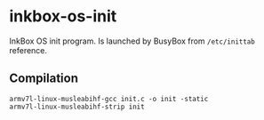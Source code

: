 # inkbox-os-init
InkBox OS init program. Is launched by BusyBox from `/etc/inittab` reference.
## Compilation
```
armv7l-linux-musleabihf-gcc init.c -o init -static
armv7l-linux-musleabihf-strip init
```
